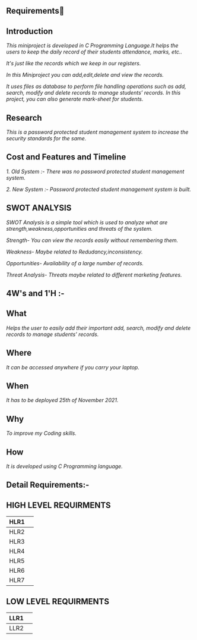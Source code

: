 ## Requirements💭


## Introduction

*This miniproject is developed in C Programming Language.It helps the users to keep the daily record of their students attendance, marks, etc..*

*It's just like the records which we keep in our registers.*

*In this Miniproject you can add,edit,delete and view the records.*

*It uses files as database to perform file handling operations such as add, search, modify and delete records to manage students’ records. In this project, you can also generate mark-sheet for students.*


## Research
*This is a password protected student management system to increase the security standards for the same.*


## Cost and Features and Timeline
*1. Old System :- There was no password protected student management system.*

*2. New System :- Password protected student management system is built.*

## SWOT ANALYSIS
*SWOT Analysis is a simple tool which is used to analyze what are strength,weakness,opportunities and threats of the system.*
   
*Strength- You can view the records easily without remembering them.*

*Weakness- Maybe related to Redudancy,inconsistency.*

*Opportunities- Availability of a large number of records.*

*Threat Analysis- Threats maybe related to different marketing features.*

## 4W's and 1'H :-
## What

*Helps the user to easily add their important add, search, modify and delete records to manage students’ records.*

## Where

*It can be accessed anywhere if you carry your laptop.*

## When

*It has to be deployed 25th of November 2021.*

## Why

*To improve my Coding skills.*

## How
*It is developed using C Programming language.*

## Detail Requirements:-
## HIGH LEVEL REQUIRMENTS
| HLR1 |  |
--- | --- |
HLR2 | |
HLR3 | |
HLR4 | |
HLR5 | |
HLR6 | |
HLR7 | |

## LOW LEVEL REQUIRMENTS
| LLR1 |  |
--- | --- |
LLR2 |  |
